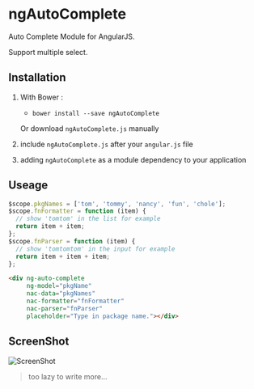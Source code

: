 # ngAutoComplete
Auto Complete Module for AngularJS.

Support multiple select.

## Installation
1. With Bower :
   - `bower install --save ngAutoComplete`

   Or download `ngAutoComplete.js` manually

2. include `ngAutoComplete.js` after your `angular.js` file

3. adding `ngAutoComplete` as a module dependency to your application

## Useage
```javascript
$scope.pkgNames = ['tom', 'tommy', 'nancy', 'fun', 'chole'];
$scope.fnFormatter = function (item) {
  // show 'tomtom' in the list for example
  return item + item;
};
$scope.fnParser = function (item) {
  // show 'tomtomtom' in the input for example
  return item + item + item;
};
```
```html
<div ng-auto-complete
     ng-model="pkgName"
     nac-data="pkgNames"
     nac-formatter="fnFormatter"
     nac-parser="fnParser"
     placeholder="Type in package name."></div>
```
## ScreenShot
![ScreenShot](https://tommyfok.github.io/ngAutoComplete/screenshot.png)
> too lazy to write more...
